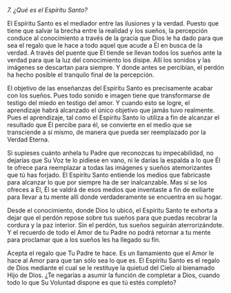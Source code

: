 *7. ¿Qué es el Espíritu Santo?*

El Espíritu Santo es el mediador entre las ilusiones y la verdad. Puesto que tiene que salvar la brecha entre la realidad y los sueños, la percepción conduce al conocimiento a través de la gracia que Dios le ha dado para que sea el regalo que le hace a todo aquel que acude a Él en busca de la verdad. A través del puente que Él tiende se llevan todos los sueños ante la verdad para que la luz del conocimiento los disipe. Allí los sonidos y las imágenes se descartan para siempre. Y donde antes se percibían, el perdón ha hecho posible el tranquilo final de la percepción.

El objetivo de las enseñanzas del Espíritu Santo es precisamente acabar con los sueños. Pues todo sonido e imagen tiene que transformarse de testigo del miedo en testigo del amor. Y cuando esto se logre, el aprendizaje habrá alcanzado el único objetivo que jamás tuvo realmente. Pues el aprendizaje, tal como el Espíritu Santo lo utiliza a fin de alcanzar el resultado que Él percibe para él, se convierte en el medio que se transciende a sí mismo, de manera que pueda ser reemplazado por la Verdad Eterna.

Si supieses cuánto anhela tu Padre que reconozcas tu impecabilidad, no dejarías que Su Voz te lo pidiese en vano, ni le darías la espalda a lo que Él te ofrece para reemplazar a todas las imágenes y sueños atemorizantes que tú has forjado. El Espíritu Santo entiende los medios que fabricaste para alcanzar lo que por siempre ha de ser inalcanzable. Mas si se los ofreces a Él, Él se valdrá de esos medios que inventaste a fin de exiliarte para llevar a tu mente allí donde verdaderamente se encuentra en su hogar.

Desde el conocimiento, donde Dios lo ubicó, el Espíritu Santo te exhorta a dejar que el perdón repose sobre tus sueños para que puedas recobrar la cordura y la paz interior. Sin el perdón, tus sueños seguirán aterrorizándote. Y el recuerdo de todo el Amor de tu Padre no podrá retornar a tu mente para proclamar que a los sueños les ha llegado su fin.

Acepta el regalo que Tu Padre te hace. Es un llamamiento que el Amor le hace al Amor para que tan sólo sea lo que es. El Espíritu Santo es el regalo de Dios mediante el cual se le restituye la quietud del Cielo al bienamado Hijo de Dios. ¿Te negarías a asumir la función de completar a Dios, cuando todo lo que Su Voluntad dispone es que tú estés completo?